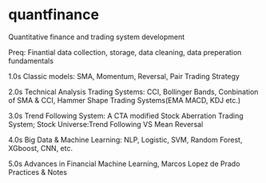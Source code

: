 # quantfinance
Quantitative finance and trading system development 

Preq: Finantial data collection, storage, data cleaning, data preperation fundamentals 

1.0s Classic models: SMA, Momentum, Reversal, Pair Trading Strategy 

2.0s Technical Analysis Trading Systems: CCI, Bollinger Bands, Conbination of SMA & CCI, Hammer Shape Trading Systems(EMA MACD, KDJ etc.) 

3.0s Trend Following System: A CTA modified Stock Aberration Trading System; Stock Universe:Trend Following VS Mean Reversal

4.0s Big Data & Machine Learning: NLP, Logistic, SVM, Random Forest, XGboost, CNN, etc.

5.0s Advances in Financial Machine Learning, Marcos Lopez de Prado Practices & Notes
